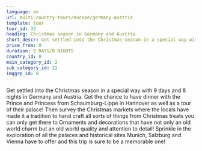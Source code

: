 ```yaml
---
language: en
url: multi-country-tours/europe/germany-austria
template: tour
tour_id: 33
heading: Christmas season in Germany and Austria
short_descr: Get settled into the Christmas season in a special way with 9 days and 8 nights in Germany and Austria. Get the chance to have dinner with the Prince and Princess from Schaumburg-Lippe in Hannover as
price_from: 0
duration: 9 DAYS/8 NIGHTS
country_id: 0
main_category_id: 2
sub_category_id: 22
imggrp_id: 0
---
```

Get settled into the Christmas season in a special way with 9 days and 8 nights in
Germany and Austria. Get the chance to have dinner with the Prince and Princess
from Schaumburg\-Lippe in Hannover as well as a tour of their palace! Then survey
the Christmas markets where the locals have made it a tradition to hand craft all
sorts of things from Christmas treats you can only get there to Ornaments and decorations
that have not only an old world charm but an old world quality and attention to
detail! Sprinkle in the exploration of all the palaces and historical sites Munich,
Salzburg and Vienna have to offer and this trip is sure to be a memorable one!